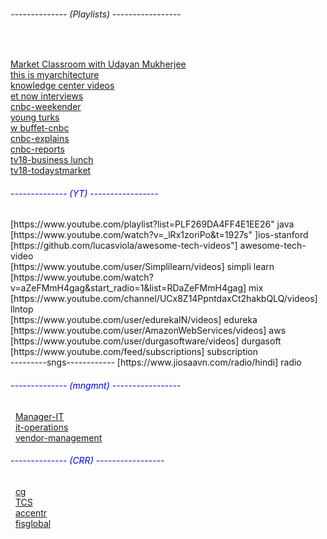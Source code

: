   
<h6>-------------- (Playlists) -----------------</h6> 
 
 []() <br>

[Market Classroom with Udayan Mukherjee](https://www.youtube.com/watch?v=o4daQ7e4Njw&list=PLA_tb393dqDetGnR1s30duMGOz5n6qP5d]Stock) <br>
[this is  myarchitecture](https://www.youtube.com/playlist?list=PLhr1KZpdzukdeX8mQ2qO73bg6UKQHYsHb)<br>
[knowledge center videos](https://www.youtube.com/watch?v=PcWOGMalRoM&list=PLhr1KZpdzukfdjsOHZ-BazZt1iK1J8UUw) <br>
[et now interviews](https://www.youtube.com/watch?v=o62OsC_axHU&list=PL51KTBvlQFEFv5WKx4O6Y48LndJmRpC2h)<br>
 [cnbc-weekender](https://www.youtube.com/playlist?list=PLjq9mRS1PfGCKBgpsKfhBT9C4iyUmxwuw) <br>
 [young turks](https://www.youtube.com/playlist?list=PLjq9mRS1PfGBZaN1e38X2ZmevnU1e1NJs) <br>
 [w buffet-cnbc](https://www.youtube.com/watch?v=3hgpbke3e70&list=PLVbP054jv0KqonCqJwhVZvdjMhE-Ph7gg) <br>
 [cnbc-explains](https://www.youtube.com/watch?v=mSfXUkcdm9o&list=PLaqf4I4NEUbmc5pN5KbiDJIotxsL8V1uR) <br>
 [cnbc-reports](https://www.youtube.com/watch?v=sYc9jDuRN4w&list=PLaqf4I4NEUbmCAlEqsqO_G5J8_r_MqnJf) <br>
 [tv18-business lunch](https://www.youtube.com/watch?v=0fTOa2FsUpI&list=PLjq9mRS1PfGDwVPNTaFhFz9zfv6elp-8I&index=2) <br>
 [tv18-todaystmarket](https://www.youtube.com/watch?v=PKRjEQFc6s8&list=PLjq9mRS1PfGCB80ztvebY50g4gOBAs5y2) <br>
 
<h6 style="color:blue;">-------------- (YT) -----------------</h6>
[https://www.youtube.com/playlist?list=PLF269DA4FF4E1EE26" java<br>
	[https://www.youtube.com/watch?v=_lRx1zoriPo&t=1927s" ]ios-stanford<br>
	[https://github.com/lucasviola/awesome-tech-videos"] awesome-tech-video<br>
	[https://www.youtube.com/user/Simplilearn/videos] simpli learn <br>
	[https://www.youtube.com/watch?v=aZeFMmH4gag&start_radio=1&list=RDaZeFMmH4gag] mix <br>
	[https://www.youtube.com/channel/UCx8Z14PpntdaxCt2hakbQLQ/videos] llntop  <br>
	[https://www.youtube.com/user/edurekaIN/videos] edureka <br>
	[https://www.youtube.com/user/AmazonWebServices/videos] aws <br>
	[https://www.youtube.com/user/durgasoftware/videos] durgasoft <br>
	[https://www.youtube.com/feed/subscriptions] subscription <br>
	---------sngs------------
	[https://www.jiosaavn.com/radio/hindi] radio <br> 
	 
 
<h6 style="color:blue;">-------------- (mngmnt) -----------------</h6>
&nbsp&nbsp<a href="https://www.naukri.com/manager-it-jobs" target="_blank">Manager-IT</a><br>
&nbsp&nbsp<a href="https://www.naukri.com/it-operations-jobs" target="_blank">it-operations</a><br>
&nbsp&nbsp<a href="https://www.naukri.com/vendor-management-jobs" target="_blank">vendor-management</a>
	 

	 
 <h6 style="color:blue;">-------------- (CRR) -----------------</h6>
&nbsp&nbsp<a href="https://www.capgemini.com/careers/" target="_blank">cg</a><br>
&nbsp&nbsp<a href="https://www.tcs.com/careers/#type=overlay&page=/corporate-tcs/careers/overlays/tcs-worldwide-overlay" target="_blank">TCS</a><br>
 	&nbsp&nbsp<a href="https://www.accenture.com/in-en/careers" target="_blank">accentr</a><br>
	&nbsp&nbsp<a href="https://www.fisglobal.com/About-Us/Careers" target="_blank">fisglobal</a><br>
	
	 
